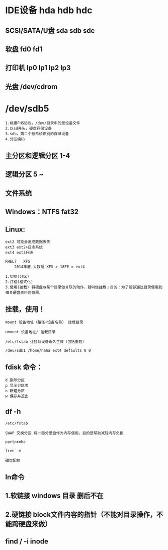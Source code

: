 # IDE设备	hda hdb hdc

## SCSI/SATA/U盘	sda sdb sdc

## 软盘		fd0 fd1

## 打印机	lp0 lp1 lp2 lp3

## 光盘		/dev/cdrom

# /dev/sdb5

	1.根据FHS协议，/dev/目录中的是设备文件
	2.以sd开头，硬盘存储设备
	3.sdb，第二个被系统识别的存储设备
	4.分区编码
	
## 主分区和逻辑分区 	     1-4
## 逻辑分区			5 ~

## 文件系统
## Windows：NTFS fat32
## Linux:
	ext2 可能会造成数据丢失
	ext3 ext2+日志系统
	ext4 ext3升级

	RHEL7	XFS
		2014年底 大数据 XFS-> 18PE = ext4

	1.切割(分区)
	2.打格(格式化)
	3.使用(挂载) 将硬盘与某个目录做关联的动作，就叫做挂载；目的：为了能够通过目录使用到相关硬盘资料的效果。

## 挂载，使用！

	mount 设备地址（路径+设备名称） 挂载目录

	umount 设备地址/ 挂载目录

	/etc/fstab 让挂载设备永久生效（包括重启）

	/dev/sdb1 /home/haha ext4 defaults 0 0

## fdisk 命令：
	
	d 删除分区
	p 显示分区表
	n 新建分区
	w 保存并退出


## df -h

	/etc/fstab 

	SWAP 交换分区 将一部分硬盘作为内存使用，目的是帮助减轻内存负担

	partprobe

	free -m

	磁盘配额

## ln命令

## 1.软链接 windows 目录 删后不在
## 2.硬链接 block文件内容的指针（不能对目录操作，不能跨硬盘来做）

## find / -i inode
